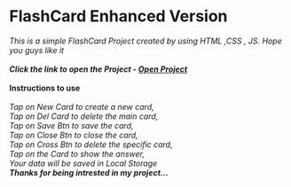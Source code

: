 # FlashCard Enhanced Version

<i>This is a simple FlashCard Project created by using HTML ,CSS , JS. Hope you guys like it</i>
<br>
<br>
<b><i>Click the link to open the Project - <a href="https://danielhashmi.github.io/FlashCard-Enhanced-Version/">Open Project</a></i></b>
<br>
<br>
<b>Instructions to use</b>
<br>
<br>
<i>Tap on New Card to create a new card,</i>
<br>
<i>Tap on Del Card to delete the main card,</i>
<br>
<i>Tap on Save Btn to save the card,</i>
<br>
<i>Tap on Close Btn to close the card,</i>
<br>
<i>Tap on Cross Btn to delete the specific card,</i>
<br>
<i>Tap on the Card to show the answer,</i>
<br>
<i>Your data will be saved in Local Storage</i>
<br>
<b><i>Thanks for being intrested in my project...</i></b>
